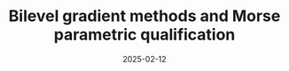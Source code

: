 ---
title: "Bilevel gradient methods and Morse parametric qualification"
collection: publications
permalink: /publication/2025-02-12-bilevel-gradient
type: preprint
date: 2025-02-12
venue: 'submitted'
paperurl: 'https://inria.hal.science/hal-04942322'
---